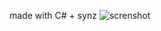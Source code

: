 made with C# + synz
![screnshot]([https://github.com/SWIMHUBISWIMMING/stella-synz-ui/blob/main/screenshot.png?raw=true](https://github.com/SWIMHUBISWIMMING/stella-synz-ui/blob/master/screenshot.png?raw=true))
